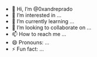 - 👋 Hi, I’m @0xandreprado
- 👀 I’m interested in ...
- 🌱 I’m currently learning ...
- 💞️ I’m looking to collaborate on ...
- 📫 How to reach me ...
- 😄 Pronouns: ...
- ⚡ Fun fact: ...

<!---
0xandreprado/0xandreprado is a ✨ special ✨ repository because its `README.md` (this file) appears on your GitHub profile.
You can click the Preview link to take a look at your changes.
--->
